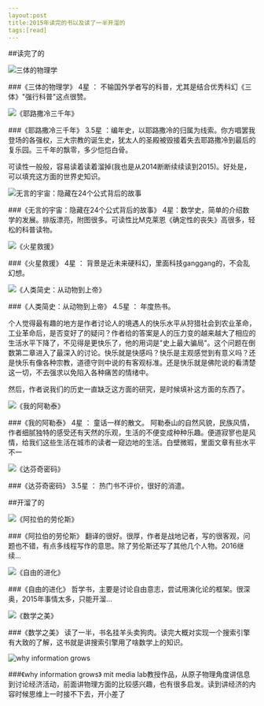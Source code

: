 ```yaml
---
layout:post
title:2015年读完的书以及读了一半开溜的
tags:[read]
---
```


##读完了的

![三体的物理学](http://img3.doubanio.com/lpic/s28037668.jpg)

###《三体的物理学》
4星 ： 不输国外学者写的科普，尤其是结合优秀科幻《三体》"强行科普"这点很赞。



![《耶路撒冷三千年》](http://img3.douban.com/lpic/s27762150.jpg)

###《耶路撒冷三千年》
3.5星 ：编年史，以耶路撒冷的归属为线索。你方唱罢我登场的各强权，三大宗教的诞生史，犹太人的圣殿被毁接着失去耶路撒冷到最后的复乐园。三千年的飘零，多少恺恺白骨。

可读性一般般，容易读着读着溜掉(我也是从2014断断续续读到2015)。好处是，可以填充这方面的世界史知识。



![无言的宇宙：隐藏在24个公式背后的故事](http://img3.douban.com/lpic/s28045752.jpg)

###《无言的宇宙：隐藏在24个公式背后的故事》
4星：数学史，简单的介绍数学的发展。排版漂亮，附图很多。可读性比M克莱恩《确定性的丧失》高很多，轻松的科普读物。



![《火星救援》](http://img3.douban.com/lpic/s28315660.jpg)

###《火星救援》
4星 ： 背景是近未来硬科幻，里面科技ganggang的，不会乱幻想。



![《人类简史：从动物到上帝》](http://img3.douban.com/lpic/s27814883.jpg)

###《人类简史：从动物到上帝》
4.5星 ： 年度热书。

个人觉得最有趣的地方是作者讨论人的境遇人的快乐水平从狩猎社会到农业革命，工业革命后，是否变好了的疑问？作者给的答案是人的压力变的越来越大了相应的生活水平下降了，不见得是更快乐了，他的用词是"史上最大骗局"。这个问题在倒数第二章进入了最深入的讨论。快乐就是快感吗？快乐是主观感觉到有意义吗？还是快乐有像各种宗教，道德守则中说的有客观标准。还是快乐就是佛陀说的看清楚这一切，不去强求以免陷入各种痛苦的情绪中。

然后，作者说我们的历史一直缺乏这方面的研究，是时候填补这方面的东西了。



![《我的阿勒泰》](http://img3.doubanio.com/lpic/s6180859.jpg)

###《我的阿勒泰》
4星 ： 童话一样的散文。 阿勒泰山的自然风貌，民族风情，作者细腻独特的感受还有天然的乐观，生活的不便变成种种乐趣。便道寂寥也是风情，给我们这些生活在城市的读者一窥边地的生活。白壁微瑕，里面文章有些水平不一



![《达芬奇密码》](http://img3.douban.com/lpic/s27289680.jpg)

###《达芬奇密码》
3.5星 ： 热门书不评价，很好的消遣。



##开溜了的

![《阿拉伯的劳伦斯》](http://img3.doubanio.com/lpic/s27435757.jpg)

###《阿拉伯的劳伦斯》
翻译的很好。很厚，作者是战地记者，写的很客观，问题也不错，有点多线程写作的意思。除了劳伦斯还写了其他几个人物。2016继续...



![《自由的进化》](http://img3.douban.com/lpic/s27226292.jpg)

###《自由的进化》
哲学书，主要是讨论自由意志，尝试用演化论的框架。很深奥，2015年事情太多，只能开溜...



![《数学之美》](http://img3.douban.com/lpic/s9114855.jpg)

###《数学之美》
读了一半，书名挂羊头卖狗肉。读完大概对实现一个搜索引擎有大致的了解，这书就是讲搜索引擎用了啥数学上的知识。



![why information grows](http://img3.doubanio.com/lpic/s28105958.jpg)

###《why information grows》
mit media lab教授作品，从原子物理角度讲信息到讨论经济活动，前面讲物理方面的比较感兴趣，也有很多启发。读到讲经济的内容时候思维上一时接不下去，开小差了

